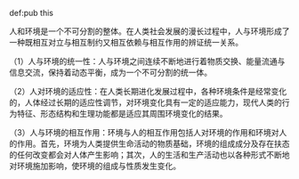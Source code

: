 def:pub this


人和环境是一个不可分割的整体。在人类社会发展的漫长过程中，人与环境形成了一种既相互对立与相互制约又相互依赖与相互作用的辨证统一关系。

（1）人与环境的统一性：人与环境之间连续不断地进行着物质交换、能量流通与信息交流，保持着动态平衡，成为一个不可分割的统一体。

（2）人对环境的适应性：在人类长期进化发展过程中，各种环境条件是经常变化的，人体经过长期的适应性调节，对环境变化具有一定的适应能力，现代人类的行为特征、形态结构和生理功能都是适应其周围环境变化的结果。

（3）人与环境的相互作用：环境与人的相互作用包括人对环境的作用和环境对人的作用。首先，环境为人类提供生命活动的物质基础，环境的组成成分及存在扶态的任何改变都会对人体产生影响；其次，人的生活和生产活动也以各种形式不断地对环境施加影响，使环境的组成与性质发生变化。
